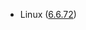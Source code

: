 - Linux ([6.6.72](https://git.kernel.org/pub/scm/linux/kernel/git/stable/linux.git/tag/?h=v6.6.72))
